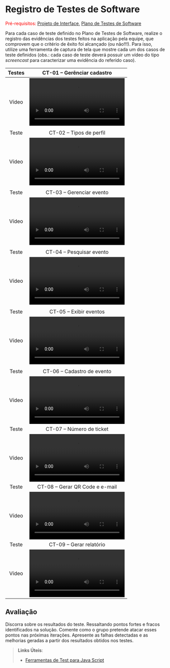 # Registro de Testes de Software

<span style="color:red">Pré-requisitos: <a href="3-Projeto de Interface.md"> Projeto de Interface</a></span>, <a href="8-Plano de Testes de Software.md"> Plano de Testes de Software</a>

Para cada caso de teste definido no Plano de Testes de Software, realize o registro das evidências dos testes feitos na aplicação pela equipe, que comprovem que o critério de êxito foi alcançado (ou não!!!). Para isso, utilize uma ferramenta de captura de tela que mostre cada um dos casos de teste definidos (obs.: cada caso de teste deverá possuir um vídeo do tipo _screencast_ para caracterizar uma evidência do referido caso).

| Testes |       CT-01 – Gerênciar cadastro        |
| :----: | :-------------------------------------: |
| Vídeo  | <video src="mp4\Login - EventPass.mp4"> |
|        |                                         |
| Teste  |         CT-02 – Tipos de perfil         |
| Vídeo  |             <video src="">              |
|        |                                         |
| Teste  |        CT-03 – Gerenciar evento         |
| Vídeo  |             <video src="">              |
|        |                                         |
| Teste  |        CT-04 – Pesquisar evento         |
| Vídeo  |             <video src="">              |
|        |                                         |
| Teste  |         CT-05 – Exibir eventos          |
| Vídeo  |             <video src="">              |
|        |                                         |
| Teste  |       CT-06 – Cadastro de evento        |
| Vídeo  |             <video src="">              |
| Teste  |        CT-07 – Número de ticket         |
| Vídeo  |             <video src="">              |
| Teste  |     CT-08 – Gerar QR Code e e-mail      |
| Vídeo  |             <video src="">              |
| Teste  |         CT-09 – Gerar relatório         |
| Vídeo  |             <video src="">              |

## Avaliação

Discorra sobre os resultados do teste. Ressaltando pontos fortes e fracos identificados na solução. Comente como o grupo pretende atacar esses pontos nas próximas iterações. Apresente as falhas detectadas e as melhorias geradas a partir dos resultados obtidos nos testes.

> **Links Úteis**:
>
> - [Ferramentas de Test para Java Script](https://geekflare.com/javascript-unit-testing/)

